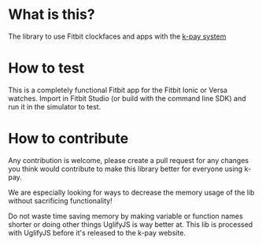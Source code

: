 # What is this?
The library to use Fitbit clockfaces and apps with the <a href="https://k-pay.io" target="_blank">k-pay system</a>

# How to test
This is a completely functional Fitbit app for the Fitbit Ionic or Versa watches. Import in Fitbit Studio (or build with the command line SDK) and run it in the simulator to test.

# How to contribute
Any contribution is welcome, please create a pull request for any changes you think would contribute to make this library better for everyone using k-pay.

We are especially looking for ways to decrease the memory usage of the lib without sacrificing functionality!

Do not waste time saving memory by making variable or function names shorter or doing other things UglifyJS is way better at. This lib is processed with UglifyJS before it's released to the k-pay website.
